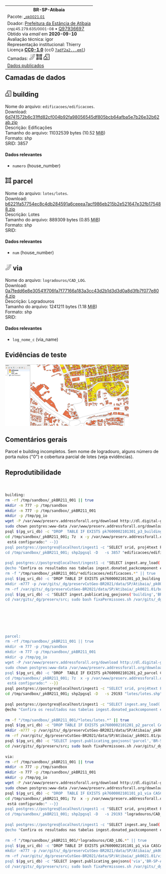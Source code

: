 <aside>
<table align="right">
<tr><th>BR-SP-Atibaia</th></tr>
<tr><td>
Pacote: <a target="_git" href="http://git.digital-guard.org/preserv-BR/blob/main/data/SP/Atibaia/_pk0021.01"><small>_pk0021.01</small></a>
</td></tr>
<tr><td>
Doador: <a rel="external" target="_doador" href="http://www.prefeituradeatibaia.com.br/">Prefeitura da Estância de Atibaia</a><br/>
<small>cnpj:45.279.635/0001-08</small> • <a rel="external" target="_doador" href="https://www.wikidata.org/wiki/Q97936697">Q97936697</a></small><br/>
Obtido via <i>email</i> em <b>2020-09-10</b><br/>
Avaliação técnica: igor<br/>
Representação institucional: Thierry<br/>
Licença <a rel="external" target="_doador" href="https://creativecommons.org/publicdomain/zero/1.0/"><b>CC0-1.0</b></a> (cc0 <a title="SHA256 7adf2a2ec5348c05db9a52eedccdfb065352d363ff617d6167cf6202e30ee4af.eml" href="http://dl.digital-guard.org/7adf2a2ec5348c05db9a52eedccdfb065352d363ff617d6167cf6202e30ee4af.eml"><code>7adf2a2...eml</code></a>)
</td></tr>
<tr><td>Camadas: <a title="via" href="#-via"><img src="https://raw.githubusercontent.com/digital-guard/preserv/main/docs/assets/layerIcon-via.png" alt="via" width="20"/></a> <a title="parcel" href="#-parcel"><img src="https://raw.githubusercontent.com/digital-guard/preserv/main/docs/assets/layerIcon-parcel.png" alt="parcel" width="20"/></a> <a title="building" href="#-building"><img src="https://raw.githubusercontent.com/digital-guard/preserv/main/docs/assets/layerIcon-building.png" alt="building" width="20"/></a> </td></tr>
<tr><td><a href="http://git.digital-guard.org/preservCutGeo-BR2021/tree/main/data/SP/Atibaia/_pk0021.01">Dados publicados</a></td></tr>
</table>
</aside>

<section>

# Camadas de dados
## <img src="https://raw.githubusercontent.com/digital-guard/preserv/main/docs/assets/layerIcon-building.png" alt="building" width="20"/> building

Nome do arquivo: `edificacoes/edificacoes`.<br/>Download: [6d741572b6c31ffd82cf004b92fa98056545df805bcb64afba5e7b26e32b62ab.zip](http://dl.digital-guard.org/6d741572b6c31ffd82cf004b92fa98056545df805bcb64afba5e7b26e32b62ab.zip)<br/>Descrição: Edificações<br/>Tamanho do arquivo: 11032539 bytes (10.52 <abbr title="mebibyte">MiB</abbr>)<br/>Formato: shp<br/>SRID: 3857

#### Dados relevantes
* `numero` (house_number)









## <img src="https://raw.githubusercontent.com/digital-guard/preserv/main/docs/assets/layerIcon-parcel.png" alt="parcel" width="20"/> parcel

Nome do arquivo: `lotes/lotes`.<br/>Download: [b6221fa57754ec8c4db284591a6ceeea7acf986eb215b2e521647e32fb175488.zip](http://dl.digital-guard.org/b6221fa57754ec8c4db284591a6ceeea7acf986eb215b2e521647e32fb175488.zip)<br/>Descrição: Lotes<br/>Tamanho do arquivo: 889309 bytes (0.85 <abbr title="mebibyte">MiB</abbr>)<br/>Formato: shp<br/>SRID: 

#### Dados relevantes
* `num` (house_number)









## <img src="https://raw.githubusercontent.com/digital-guard/preserv/main/docs/assets/layerIcon-via.png" alt="via" width="20"/> via

Nome do arquivo: `logradouros/CAD_LOG`.<br/>Download: [0a7fedd6e8e30541f706fa7f77166a183a3cc43d2b1d3d3d0a8d3fb7f077e804.zip](http://dl.digital-guard.org/0a7fedd6e8e30541f706fa7f77166a183a3cc43d2b1d3d3d0a8d3fb7f077e804.zip)<br/>Descrição: Logradouros<br/>Tamanho do arquivo: 1241211 bytes (1.18 <abbr title="mebibyte">MiB</abbr>)<br/>Formato: shp<br/>SRID: 

#### Dados relevantes
* `log_nome_c` (via_name)











# Evidências de teste
<img src="qgis.png" width="400"/>

# Comentários gerais
Parcel e building incompletos. Sem nome de logradouro, alguns número de porta nulos (&quot;0&quot;) e cobertura parcial de lotes (veja evidências).

</section>
<section>

# Reprodutibilidade

```bash


building:
rm -rf /tmp/sandbox/_pkBR211_001 || true
mkdir -m 777 -p /tmp/sandbox
mkdir -m 777 -p /tmp/sandbox/_pkBR211_001
mkdir -p /tmp/pg_io
wget -P /var/www/preserv.addressforall.org/download http://dl.digital-guard.org/6d741572b6c31ffd82cf004b92fa98056545df805bcb64afba5e7b26e32b62ab.zip
sudo chown postgres:www-data /var/www/preserv.addressforall.org/download/6d741572b6c31ffd82cf004b92fa98056545df805bcb64afba5e7b26e32b62ab.zip && sudo chmod 664 /var/www/preserv.addressforall.org/download/6d741572b6c31ffd82cf004b92fa98056545df805bcb64afba5e7b26e32b62ab.zip
psql $(pg_uri_db) -c "DROP  TABLE IF EXISTS pk7600002101301_p3_building CASCADE"
cd /tmp/sandbox/_pkBR211_001; 7z  x -y /var/www/preserv.addressforall.org/download/6d741572b6c31ffd82cf004b92fa98056545df805bcb64afba5e7b26e32b62ab.zip "*edificacoes/edificacoes*" ; chmod -R a+rwx . > /dev/null
 está configurado:" --}}
psql postgres://postgres@localhost/ingest1 -c "SELECT srid, proj4text FROM spatial_ref_sys where srid=3857"
cd /tmp/sandbox/_pkBR211_001; shp2pgsql -D   -s 3857 "edificacoes/edificacoes.shp" pk7600002101301_p3_building | psql -q postgres://postgres@localhost/ingest1 2> /dev/null

psql postgres://postgres@localhost/ingest1 -c "SELECT ingest.any_load('shp2sql','/tmp/sandbox/_pkBR211_001/edificacoes/edificacoes.shp','building_full','pk7600002101301_p3_building','7600002101301','6d741572b6c31ffd82cf004b92fa98056545df805bcb64afba5e7b26e32b62ab.zip',array['gid', 'numero as house_number', 'geom'],5,1)"
@echo "Confira os resultados nas tabelas ingest.donated_packcomponent e ingest.feature_asis".
rm -f "/tmp/sandbox/_pkBR211_001/*edificacoes/edificacoes.*" || true
psql $(pg_uri_db) -c "DROP TABLE IF EXISTS pk7600002101301_p3_building CASCADE"
mkdir -m777 -p /var/gits/_dg/preservCutGeo-BR2021/data/SP/Atibaia/_pk0021.01/building
rm -rf /var/gits/_dg/preservCutGeo-BR2021/data/SP/Atibaia/_pk0021.01/building/*.geojson
psql $(pg_uri_db) -c "SELECT ingest.publicating_geojsons('building','BR-SP-Atibaia','/var/gits/_dg/preservCutGeo-BR2021/data/SP/Atibaia/_pk0021.01/building','1',9,3);"
cd /var/gits/_dg/preserv/src; sudo bash fixaPermissoes.sh /var/gits/_dg/preservCutGeo-BR2021/data/SP/Atibaia/_pk0021.01/building






parcel:
rm -rf /tmp/sandbox/_pkBR211_001 || true
mkdir -m 777 -p /tmp/sandbox
mkdir -m 777 -p /tmp/sandbox/_pkBR211_001
mkdir -p /tmp/pg_io
wget -P /var/www/preserv.addressforall.org/download http://dl.digital-guard.org/b6221fa57754ec8c4db284591a6ceeea7acf986eb215b2e521647e32fb175488.zip
sudo chown postgres:www-data /var/www/preserv.addressforall.org/download/b6221fa57754ec8c4db284591a6ceeea7acf986eb215b2e521647e32fb175488.zip && sudo chmod 664 /var/www/preserv.addressforall.org/download/b6221fa57754ec8c4db284591a6ceeea7acf986eb215b2e521647e32fb175488.zip
psql $(pg_uri_db) -c "DROP  TABLE IF EXISTS pk7600002101201_p2_parcel CASCADE"
cd /tmp/sandbox/_pkBR211_001; 7z  x -y /var/www/preserv.addressforall.org/download/b6221fa57754ec8c4db284591a6ceeea7acf986eb215b2e521647e32fb175488.zip "*lotes/lotes*" ; chmod -R a+rwx . > /dev/null
 está configurado:" --}}
psql postgres://postgres@localhost/ingest1 -c "SELECT srid, proj4text FROM spatial_ref_sys where srid=29193"
cd /tmp/sandbox/_pkBR211_001; shp2pgsql -D   -s 29193 "lotes/lotes.shp" pk7600002101201_p2_parcel | psql -q postgres://postgres@localhost/ingest1 2> /dev/null

psql postgres://postgres@localhost/ingest1 -c "SELECT ingest.any_load('shp2sql','/tmp/sandbox/_pkBR211_001/lotes/lotes.shp','parcel_none','pk7600002101201_p2_parcel','7600002101201','b6221fa57754ec8c4db284591a6ceeea7acf986eb215b2e521647e32fb175488.zip',array['gid', 'num as house_number', 'geom'],5,1)"
@echo "Confira os resultados nas tabelas ingest.donated_packcomponent e ingest.feature_asis".

rm -f "/tmp/sandbox/_pkBR211_001/*lotes/lotes.*" || true
psql $(pg_uri_db) -c "DROP TABLE IF EXISTS pk7600002101201_p2_parcel CASCADE"
mkdir -m777 -p /var/gits/_dg/preservCutGeo-BR2021/data/SP/Atibaia/_pk0021.01/parcel
rm -rf /var/gits/_dg/preservCutGeo-BR2021/data/SP/Atibaia/_pk0021.01/parcel/*.geojson
psql $(pg_uri_db) -c "SELECT ingest.publicating_geojsons('parcel','BR-SP-Atibaia','/var/gits/_dg/preservCutGeo-BR2021/data/SP/Atibaia/_pk0021.01/parcel','1',9,3);"
cd /var/gits/_dg/preserv/src; sudo bash fixaPermissoes.sh /var/gits/_dg/preservCutGeo-BR2021/data/SP/Atibaia/_pk0021.01/parcel

via:
rm -rf /tmp/sandbox/_pkBR211_001 || true
mkdir -m 777 -p /tmp/sandbox
mkdir -m 777 -p /tmp/sandbox/_pkBR211_001
mkdir -p /tmp/pg_io
wget -P /var/www/preserv.addressforall.org/download http://dl.digital-guard.org/0a7fedd6e8e30541f706fa7f77166a183a3cc43d2b1d3d3d0a8d3fb7f077e804.zip
sudo chown postgres:www-data /var/www/preserv.addressforall.org/download/0a7fedd6e8e30541f706fa7f77166a183a3cc43d2b1d3d3d0a8d3fb7f077e804.zip && sudo chmod 664 /var/www/preserv.addressforall.org/download/0a7fedd6e8e30541f706fa7f77166a183a3cc43d2b1d3d3d0a8d3fb7f077e804.zip
psql $(pg_uri_db) -c "DROP  TABLE IF EXISTS pk7600002101101_p1_via CASCADE"
cd /tmp/sandbox/_pkBR211_001; 7z  x -y /var/www/preserv.addressforall.org/download/0a7fedd6e8e30541f706fa7f77166a183a3cc43d2b1d3d3d0a8d3fb7f077e804.zip "*logradouros/CAD_LOG*" ; chmod -R a+rwx . > /dev/null
 está configurado:" --}}
psql postgres://postgres@localhost/ingest1 -c "SELECT srid, proj4text FROM spatial_ref_sys where srid=29193"
cd /tmp/sandbox/_pkBR211_001; shp2pgsql -D   -s 29193 "logradouros/CAD_LOG.shp" pk7600002101101_p1_via | psql -q postgres://postgres@localhost/ingest1 2> /dev/null

psql postgres://postgres@localhost/ingest1 -c "SELECT ingest.any_load('shp2sql','/tmp/sandbox/_pkBR211_001/logradouros/CAD_LOG.shp','via_full','pk7600002101101_p1_via','7600002101101','0a7fedd6e8e30541f706fa7f77166a183a3cc43d2b1d3d3d0a8d3fb7f077e804.zip',array['gid', 'log_nome_c as via_name', 'geom'],5,1)"
@echo "Confira os resultados nas tabelas ingest.donated_packcomponent e ingest.feature_asis".

rm -f "/tmp/sandbox/_pkBR211_001/*logradouros/CAD_LOG.*" || true
psql $(pg_uri_db) -c "DROP TABLE IF EXISTS pk7600002101101_p1_via CASCADE"
mkdir -m777 -p /var/gits/_dg/preservCutGeo-BR2021/data/SP/Atibaia/_pk0021.01/via
rm -rf /var/gits/_dg/preservCutGeo-BR2021/data/SP/Atibaia/_pk0021.01/via/*.geojson
psql $(pg_uri_db) -c "SELECT ingest.publicating_geojsons('via','BR-SP-Atibaia','/var/gits/_dg/preservCutGeo-BR2021/data/SP/Atibaia/_pk0021.01/via','1',9,3);"
cd /var/gits/_dg/preserv/src; sudo bash fixaPermissoes.sh /var/gits/_dg/preservCutGeo-BR2021/data/SP/Atibaia/_pk0021.01/via



```
</section>



